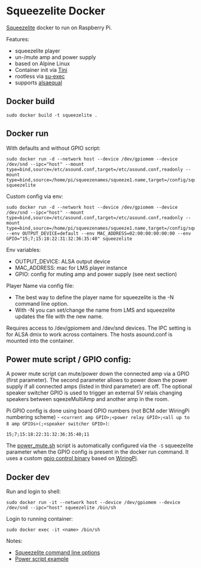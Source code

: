 # Squeezelite Docker

[Squeezelite](https://github.com/ralph-irving/squeezelite) docker to run on Raspberry Pi. 

Features:
* squeezelite player
* un-/mute amp and power supply
* based on Alpine Linux
* Container init via [Tini](https://github.com/krallin/tini)
* rootless via [su-exec](https://github.com/ncopa/su-exec)
* supports [alsaequal](https://github.com/raedwulf/alsaequal)

## Docker build

```
sudo docker build -t squeezelite .
```

## Docker run

With defaults and without GPIO script:
```
sudo docker run -d --network host --device /dev/gpiomem --device /dev/snd --ipc="host" --mount type=bind,source=/etc/asound.conf,target=/etc/asound.conf,readonly --mount type=bind,source=/home/pi/squeezenames/squeeze1.name,target=/config/squeeze.name squeezelite 
```

Custom config via env:
```
sudo docker run -d --network host --device /dev/gpiomem --device /dev/snd --ipc="host" --mount type=bind,source=/etc/asound.conf,target=/etc/asound.conf,readonly --mount type=bind,source=/home/pi/squeezenames/squeeze1.name,target=/config/squeeze.name --env OUTPUT_DEVICE=default --env MAC_ADDRESS=02:00:00:00:00:00 --env GPIO="15;7;15:18:22:31:32:36:35:40" squeezelite
```

Env variables:
* OUTPUT_DEVICE: ALSA output device
* MAC_ADDRESS: mac for LMS player instance
* GPIO: config for muting amp and power supply (see next section)

Player Name via config file:
* The best way to define the player name for squeezelite is the -N command line option. 
* With -N you can set/change the name from LMS and squeezelite updates the file with the new name.

Requires access to /dev/gpiomem and /dev/snd devices. The IPC setting is for ALSA dmix to work across containers. The hosts asound.conf is mounted into the container.

## Power mute script / GPIO config:

A power mute script can mute/power down the connected amp via a GPIO (first parameter). The second parameter allows to power down the power supply if all connected amps (listed in third parameter) are off. The optional speaker switcher GPIO is used to trigger an external 5V relais changing speakers between sqeezeMultiAmp and another amp in the room.

Pi GPIO config is done using board GPIO numbers (not BCM oder WiringPi numbering scheme) - `<current amp GPIO>;<power relay GPIO>;<all up to 8 amp GPIOs>(;<speaker switcher GPIO>)`:
```
15;7;15:18:22:31:32:36:35:40;11
```

The [power_mute.sh](power_mute.sh) script is automatically configured via the `-S` squeezelite parameter when the GPIO config is present in the docker run command. 
It uses a custom [gpio control binary](gpio.c) based on [WiringPi](https://github.com/WiringPi/WiringPi).

## Docker dev

Run and login to shell:
```
sudo docker run -it --network host --device /dev/gpiomem --device /dev/snd --ipc="host" squeezelite /bin/sh
```
Login to running container:
```
sudo docker exec -it <name> /bin/sh
```

Notes:
* [Squeezelite command line options](https://ralph-irving.github.io/squeezelite.html)
* [Power script example](https://github.com/ralph-irving/squeezelite/blob/master/tools/gpiopower.sh)
